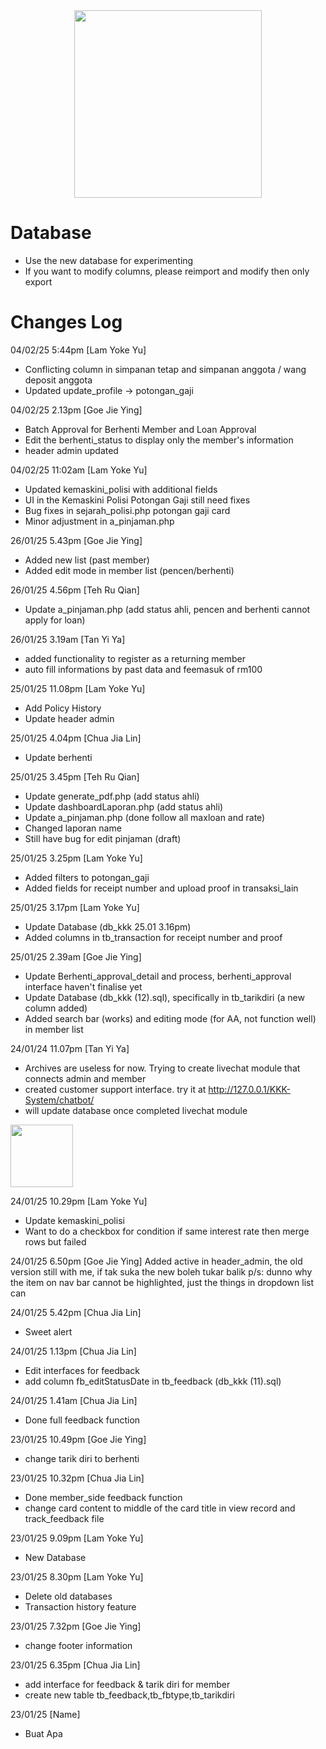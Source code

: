 <div id="header" align="center">
<img src="https://media.giphy.com/media/KiZ6kV683kPaU/giphy.gif" width="300"/>
</div>

# Database
- Use the new database for experimenting
- If you want to modify columns, please reimport and modify then only export

# Changes Log
04/02/25 5:44pm [Lam Yoke Yu]
- Conflicting column in simpanan tetap and simpanan anggota / wang deposit anggota
- Updated update_profile -> potongan_gaji

04/02/25 2.13pm [Goe Jie Ying]
- Batch Approval for Berhenti Member and Loan Approval
- Edit the berhenti_status to display only the member's information
- header admin updated

04/02/25 11:02am [Lam Yoke Yu]
- Updated kemaskini_polisi with additional fields
- UI in the Kemaskini Polisi Potongan Gaji still need fixes
- Bug fixes in sejarah_polisi.php potongan gaji card
- Minor adjustment in a_pinjaman.php

26/01/25 5.43pm [Goe Jie Ying]
- Added new list (past member)
- Added edit mode in member list (pencen/berhenti)

26/01/25 4.56pm [Teh Ru Qian]
- Update a_pinjaman.php (add status ahli, pencen and berhenti cannot apply for loan)

26/01/25 3.19am [Tan Yi Ya]
- added functionality to register as a returning member
- auto fill informations by past data and feemasuk of rm100

25/01/25 11.08pm [Lam Yoke Yu]
- Add Policy History
- Update header admin

25/01/25 4.04pm [Chua Jia Lin]
- Update berhenti

25/01/25 3.45pm [Teh Ru Qian]
- Update generate_pdf.php (add status ahli)
- Update dashboardLaporan.php (add status ahli)
- Update a_pinjaman.php (done follow all maxloan and rate)
- Changed laporan name
- Still have bug for edit pinjaman (draft)

25/01/25 3.25pm [Lam Yoke Yu]
- Added filters to potongan_gaji
- Added fields for receipt number and upload proof in transaksi_lain

25/01/25 3.17pm [Lam Yoke Yu]
- Update Database (db_kkk 25.01 3.16pm)
- Added columns in tb_transaction for receipt number and proof

25/01/25 2.39am [Goe Jie Ying]
- Update Berhenti_approval_detail and process, berhenti_approval interface haven't finalise yet
- Update Database (db_kkk (12).sql), specifically in tb_tarikdiri (a new column added)
- Added search bar (works) and editing mode (for AA, not function well) in member list

24/01/24 11.07pm [Tan Yi Ya]
- Archives are useless for now. Trying to create livechat module that connects admin and member
- created customer support interface. try it at http://127.0.0.1/KKK-System/chatbot/
- will update database once completed livechat module
<img src="https://github.com/user-attachments/assets/fc7f4ad7-f0e3-4004-8bbb-afee65a9838a" width="100" />

24/01/25 10.29pm [Lam Yoke Yu]
- Update kemaskini_polisi
- Want to do a checkbox for condition if same interest rate then merge rows but failed

24/01/25 6.50pm [Goe Jie Ying]
Added active in header_admin, the old version still with me, if tak suka the new boleh tukar balik
p/s: dunno why the item on nav bar cannot be highlighted, just the things in dropdown list can

24/01/25 5.42pm [Chua Jia Lin]
- Sweet alert

24/01/25 1.13pm [Chua Jia Lin]
- Edit interfaces for feedback
- add column fb_editStatusDate in tb_feedback (db_kkk (11).sql)
  
24/01/25 1.41am [Chua Jia Lin]
- Done full feedback function
  
23/01/25 10.49pm [Goe Jie Ying]
- change tarik diri to berhenti

23/01/25 10.32pm [Chua Jia Lin]
- Done member_side feedback function
- change card content to middle of the card title in view record and track_feedback file

23/01/25 9.09pm [Lam Yoke Yu]
- New Database

23/01/25 8.30pm [Lam Yoke Yu]
- Delete old databases
- Transaction history feature 

23/01/25 7.32pm [Goe Jie Ying]
- change footer information

23/01/25 6.35pm [Chua Jia Lin]
- add interface for feedback & tarik diri for member
- create new table tb_feedback,tb_fbtype,tb_tarikdiri

23/01/25 [Name]
- Buat Apa
